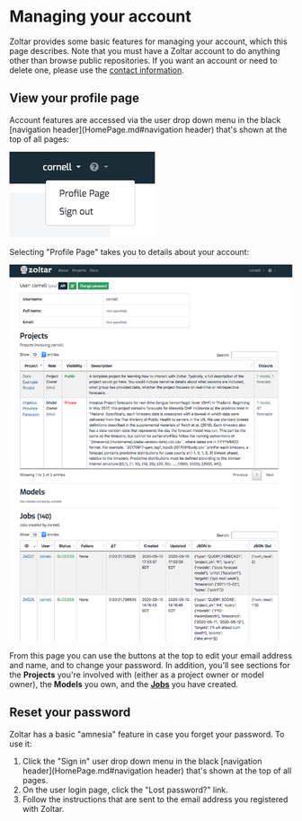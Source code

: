 # Managing your account

Zoltar provides some basic features for managing your account, which this page describes. Note that you must have a Zoltar account to do anything other than browse public repositories. If you want an account or need to delete one, please use the [contact information](index.md#contact).


## View your profile page

Account features are accessed via the user drop down menu in the black [navigation header](HomePage.md#navigation header) that's shown at the top of all pages:

![User dropdown menu](img/user-dropdown-menu.png "User dropdown menu")


Selecting "Profile Page" takes you to details about your account:

![User profile page](img/user-profile-page.png "User profile page")

From this page you can use the buttons at the top to edit your email address and name, and to change your password. In addition, you'll see sections for the **Projects** you're involved with (either as a project owner or model owner), the **Models** you own, and the **[Jobs](Jobs.md)** you have created.


## Reset your password

Zoltar has a basic "amnesia" feature in case you forget your password. To use it:

1. Click the "Sign in" user drop down menu in the black [navigation header](HomePage.md#navigation header) that's shown at the top of all pages.
1. On the user login page, click the "Lost password?" link.
1. Follow the instructions that are sent to the email address you registered with Zoltar.
